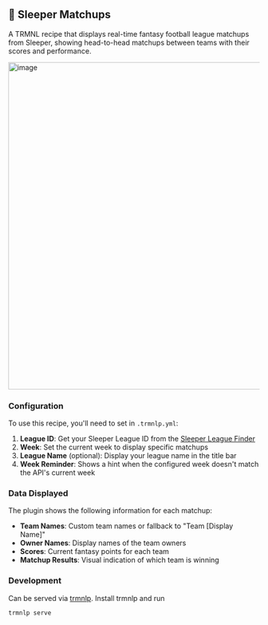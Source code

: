 ## 🏈 Sleeper Matchups

A TRMNL recipe that displays real-time fantasy football league matchups from Sleeper, showing head-to-head matchups between teams with their scores and performance.

<img width="976" height="656" alt="image" src="https://github.com/user-attachments/assets/a4abd239-0dbb-49e2-9df0-4cba7bcd870c" />

### Configuration

To use this recipe, you'll need to set in `.trmnlp.yml`:

1. **League ID**: Get your Sleeper League ID from the [Sleeper League Finder](https://sleeper-league-finder.divine-wood-7de9.workers.dev/)
2. **Week**: Set the current week to display specific matchups
3. **League Name** (optional): Display your league name in the title bar
4. **Week Reminder**: Shows a hint when the configured week doesn't match the API's current week 


### Data Displayed

The plugin shows the following information for each matchup:
- **Team Names**: Custom team names or fallback to "Team [Display Name]"
- **Owner Names**: Display names of the team owners
- **Scores**: Current fantasy points for each team
- **Matchup Results**: Visual indication of which team is winning

### Development
Can be served via [trmnlp](https://github.com/usetrmnl/trmnlp). Install trmnlp and run
```
trmnlp serve
```
